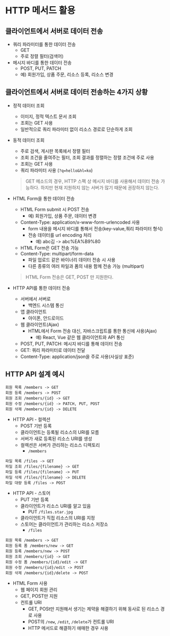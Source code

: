 # HTTP 메서드 활용

## 클라이언트에서 서버로 데이터 전송

- 쿼리 파라미터를 통한 데이터 전송
    - GET
    - 주로 정렬 필터(검색어)
- 메시지 바디를 통한 데이터 전송
    - POST, PUT, PATCH
    - 예) 회원가입, 상품 주문, 리소스 등록, 리소스 변경

## 클라이언트에서 서버로 데이터 전송하는 4가지 상황

- 정적 데이터 조회
    - 이미지, 정적 텍스트 문서 조회
    - 조회는 GET 사용
    - 일반적으로 쿼리 파라미터 없이 리소스 경로로 단순하게 조회
- 동적 데이터 조회
    - 주로 검색, 게시판 목록에서 정렬 필터
    - 조회 조건을 줄여주는 필터, 조회 결과를 정렬하는 정렬 조건에 주로 사용
    - 조회는 GET 사용
    - 쿼리 파라미터 사용 (`?q=hello&hl=ko`)
  > GET 메소드의 경우, HTTP 스펙 상 메시지 바디를 사용해서 데이터 전송 가능하다. 하지만 현재 지원하지 않는 서버가 많기 때문에 권장하지 않는다.
- HTML Form을 통한 데이터 전송
    - HTML Form submit 시 POST 전송
        - 예) 회원가입, 상품 주문, 데이터 변경
    - Content-Type: application/x-www-form-urlencoded 사용
        - form 내용을 메시지 바디를 통해서 전송(key-value,쿼리 파라미터 형식)
        - 전송 데이터를 url encoding 처리
            - 예) abc김 -> abc%EA%B9%80
    - HTML Form은 GET 전송 가능
    - Content-Type: multipart/form-data
        - 파일 업로드 같은 바이너리 데이터 전송 시 사용
        - 다른 종류의 여러 파일과 폼의 내용 함께 전송 가능 (multipart)

  > HTML Form 전송은 GET, POST 만 지원한다.

- HTTP API를 통한 데이터 전송
    - 서버에서 서버로
        - 백엔드 시스템 통신
    - 앱 클라이언트
        - 아이폰, 안드로이드
    - 웹 클라이언트(Ajax)
        - HTML에서 Form 전송 대신, 자바스크립트를 통한 통신에 사용(Ajax)
            - 예) React, Vue 같은 웹 클라이언트와 API 통신
    - POST, PUT, PATCH: 메시지 바디를 통해 데이터 전송
    - GET: 쿼리 파라미터로 데이터 전달
    - Content-Type: application/json을 주로 사용(사실상 표준)

## HTTP API 설계 예시
```
회원 목록 /members -> GET
회원 등록 /members -> POST
회원 조회 /members/{id} -> GET
회원 수정 /members/{id} -> PATCH, PUT, POST
회원 삭제 /members/{id} -> DELETE
```
- HTTP API - 컬렉션
  - POST 기반 등록
  - 클라이언트는 등록될 리소스의 URI를 모름
  - 서버가 새로 등록된 리소스 URI를 생성
  - 컬렉션은 서버가 관리하는 리소스 디렉토리
    - `/members`

```
파일 목록 /files -> GET
파일 조회 /files/{filename} -> GET
파일 등록 /files/{filename} -> PUT
파일 삭제 /files/{filename} -> DELETE
파일 대량 등록 /files -> POST
```
- HTTP API - 스토어
  - PUT 기반 등록
  - 클라이언트가 리소스 URI를 알고 있음 
    - PUT `/files.star.jpg`
  - 클라이언트가 직접 리소스의 URI를 지정
  - 스토어는 클라이언트가 관리하는 리소스 저장소
    - `/files`
```
회원 목록 /members -> GET
회원 등록 폼 /members/new -> GET
회원 등록 /members/new -> POST
회원 조회 /members/{id} -> GET
회원 수정 폼 /members/{id}/edit -> GET
회원 수정 /members/{id}/edit -> POST
회원 삭제 /members/{id}/delete -> POST
```
- HTML Form 사용
  - 웹 페이지 회원 관리
  - GET, POST만 지원
  - 컨트롤 URI
    - GET, POSt만 지원해서 생기는 제약을 해결하기 위해 동사로 된 리소스 경로 사용
    - POST의 `/new`, `/edit`, `/delete`가 컨트롤 URI
    - HTTP 메서드로 해결하기 애매한 경우 사용


